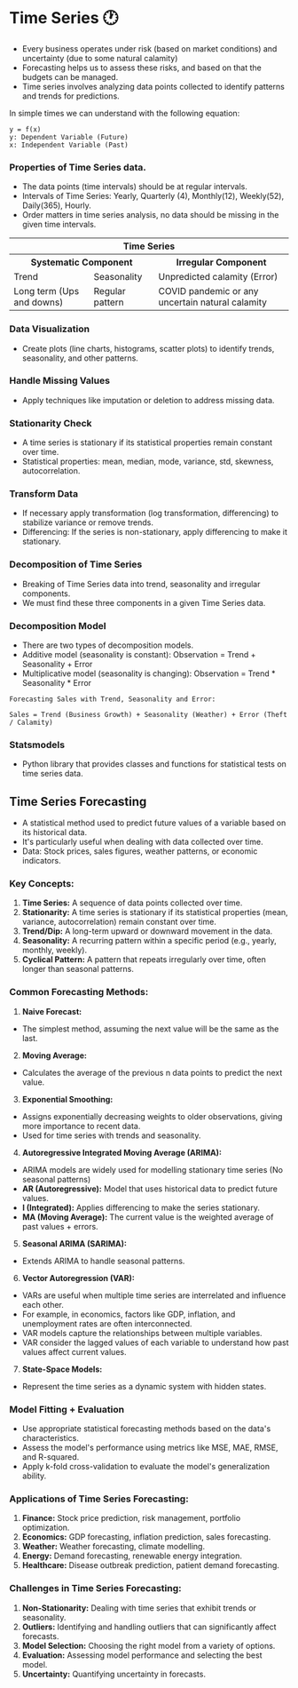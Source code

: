 # Time Series 🕐
- Every business operates under risk (based on market conditions) and uncertainty (due to some natural calamity)
- Forecasting helps us to assess these risks, and based on that the budgets can be managed.
- Time series involves analyzing data points collected to identify patterns and trends for predictions.

In simple times we can understand with the following equation:
```
y = f(x)
y: Dependent Variable (Future)
x: Independent Variable (Past)
```

### Properties of Time Series data.
- The data points (time intervals) should be at regular intervals.
- Intervals of Time Series: Yearly, Quarterly (4), Monthly(12), Weekly(52), Daily(365), Hourly.
- Order matters in time series analysis, no data should be missing in the given time intervals.

<table>
  <tr><th colspan=3>Time Series</th></tr>
  <tr><th colspan=2>Systematic Component</th><th colspan=1>Irregular Component</th></tr>
  <tr><td>Trend</td><td>Seasonality</td><td>Unpredicted calamity (Error)</td></tr>
  <tr><td>Long term (Ups and downs)</td><td>Regular pattern</td><td>COVID pandemic or any uncertain natural calamity</td></tr>
</table>  

### Data Visualization
- Create plots (line charts, histograms, scatter plots) to identify trends, seasonality, and other patterns.

### Handle Missing Values
- Apply techniques like imputation or deletion to address missing data.

### Stationarity Check 
- A time series is stationary if its statistical properties remain constant over time.
- Statistical properties: mean, median, mode, variance, std, skewness, autocorrelation.

### Transform Data
- If necessary apply transformation (log transformation, differencing) to stabilize variance or remove trends.
- Differencing: If the series is non-stationary, apply differencing to make it stationary.

### Decomposition of Time Series 
- Breaking of Time Series data into trend, seasonality and irregular components.
- We must find these three components in a given Time Series data.
 
### Decomposition Model
- There are two types of decomposition models.
- Additive model (seasonality is constant): Observation = Trend + Seasonality + Error
- Multiplicative model (seasonality is changing): Observation = Trend * Seasonality * Error

```
Forecasting Sales with Trend, Seasonality and Error:

Sales = Trend (Business Growth) + Seasonality (Weather) + Error (Theft / Calamity)
```

### Statsmodels 
- Python library that provides classes and functions for statistical tests on time series data.

## Time Series Forecasting
- A statistical method used to predict future values of a variable based on its historical data.
- It's particularly useful when dealing with data collected over time.
- Data: Stock prices, sales figures, weather patterns, or economic indicators.

### **Key Concepts:**
1. **Time Series:** A sequence of data points collected over time.
2. **Stationarity:** A time series is stationary if its statistical properties (mean, variance, autocorrelation) remain constant over time.
3. **Trend/Dip:** A long-term upward or downward movement in the data.
4. **Seasonality:** A recurring pattern within a specific period (e.g., yearly, monthly, weekly).
5. **Cyclical Pattern:** A pattern that repeats irregularly over time, often longer than seasonal patterns.

### Common Forecasting Methods:
1. **Naive Forecast:** 
- The simplest method, assuming the next value will be the same as the last.

2. **Moving Average:** 
- Calculates the average of the previous n data points to predict the next value.

3. **Exponential Smoothing:** 
- Assigns exponentially decreasing weights to older observations, giving more importance to recent data.
- Used for time series with trends and seasonality.

4. **Autoregressive Integrated Moving Average (ARIMA):**
- ARIMA models are widely used for modelling stationary time series (No seasonal patterns)
- **AR (Autoregressive):** Model that uses historical data to predict future values.
- **I (Integrated):** Applies differencing to make the series stationary.
- **MA (Moving Average):** The current value is the weighted average of past values + errors.

5. **Seasonal ARIMA (SARIMA):** 
- Extends ARIMA to handle seasonal patterns.

6. **Vector Autoregression (VAR):** 
- VARs are useful when multiple time series are interrelated and influence each other.
- For example, in economics, factors like GDP, inflation, and unemployment rates are often interconnected.
- VAR models capture the relationships between multiple variables.
- VAR consider the lagged values of each variable to understand how past values affect current values.

7. **State-Space Models:** 
- Represent the time series as a dynamic system with hidden states.

### Model Fitting + Evaluation
- Use appropriate statistical forecasting methods based on the data's characteristics.
- Assess the model's performance using metrics like MSE, MAE, RMSE, and R-squared.
- Apply k-fold cross-validation to evaluate the model's generalization ability.

### Applications of Time Series Forecasting:
1. **Finance:** Stock price prediction, risk management, portfolio optimization.
2. **Economics:** GDP forecasting, inflation prediction, sales forecasting.
3. **Weather:** Weather forecasting, climate modelling.
4. **Energy:** Demand forecasting, renewable energy integration.
5. **Healthcare:** Disease outbreak prediction, patient demand forecasting.

### Challenges in Time Series Forecasting:
1. **Non-Stationarity:** Dealing with time series that exhibit trends or seasonality.
2. **Outliers:** Identifying and handling outliers that can significantly affect forecasts.
3. **Model Selection:** Choosing the right model from a variety of options.
4. **Evaluation:** Assessing model performance and selecting the best model.
5. **Uncertainty:** Quantifying uncertainty in forecasts.
